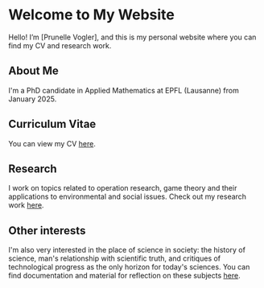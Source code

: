 # Welcome to My Website

Hello! I’m [Prunelle Vogler], and this is my personal website where you can find my CV and research work.

## About Me

I'm a PhD candidate in Applied Mathematics at EPFL (Lausanne) from January 2025.

## Curriculum Vitae

You can view my CV [here](cv.md).

## Research

I work on topics related to operation research, game theory and their applications to environmental and social issues. Check out my research work [here](research.md).

## Other interests

I'm also very interested in the place of science in society: the history of science, man's relationship with scientific truth, and critiques of technological progress as the only horizon for today's sciences. You can find documentation and material for reflection on these subjects [here](politics.md).
